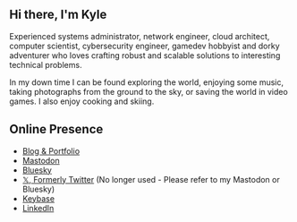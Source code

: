 ## Hi there, I'm Kyle

Experienced systems administrator, network engineer, cloud architect, computer scientist, cybersecurity engineer, gamedev hobbyist and dorky adventurer who loves crafting robust and scalable solutions to interesting technical problems.

In my down time I can be found exploring the world, enjoying some music, taking photographs from the ground to the sky, or saving the world in video games. I also enjoy cooking and skiing.

## Online Presence

- [Blog & Portfolio](https://kmw.dev)
- [Mastodon](https://mas.to/@TallonRain)
- [Bluesky](https://bsky.app/profile/kmw.dev)
- [𝕏, Formerly Twitter](https://twitter.com/TallonRain) (No longer used - Please refer to my Mastodon or Bluesky)
- [Keybase](https://keybase.io/tallonrain)
- [LinkedIn](https://www.linkedin.com/in/kylemworthington/)
